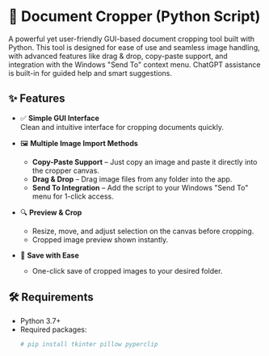 # 📄 Document Cropper (Python Script)

A powerful yet user-friendly GUI-based document cropping tool built with Python. This tool is designed for ease of use and seamless image handling, with advanced features like drag & drop, copy-paste support, and integration with the Windows "Send To" context menu. ChatGPT assistance is built-in for guided help and smart suggestions.

## ✨ Features

- ✅ **Simple GUI Interface**  
  Clean and intuitive interface for cropping documents quickly.

- 🖼️ **Multiple Image Import Methods**
  - **Copy-Paste Support** – Just copy an image and paste it directly into the cropper canvas.
  - **Drag & Drop** – Drag image files from any folder into the app.
  - **Send To Integration** – Add the script to your Windows "Send To" menu for 1-click access.

- 🔍 **Preview & Crop**
  - Resize, move, and adjust selection on the canvas before cropping.
  - Cropped image preview shown instantly.

- 💾 **Save with Ease**
  - One-click save of cropped images to your desired folder.

## 🛠️ Requirements

- Python 3.7+
- Required packages:
  ```bash
  # pip install tkinter pillow pyperclip
